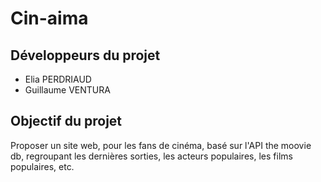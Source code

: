 # Cin-aima

<h2> Développeurs du projet </h2>
<ul>
<li>Elia PERDRIAUD</li>
<li>Guillaume VENTURA</li>
</ul>

<h2> Objectif du projet </h2>

Proposer un site web, pour les fans de cinéma, basé sur l'API the moovie db, regroupant les dernières sorties, les acteurs populaires, les films populaires, etc.
